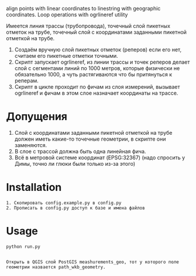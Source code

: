 align points with linear coordinates to linestring with geographic coordinates. Loop operations with ogrlineref utility

Имеется линия трассы (трубопровода), точечный слой пикетных отметок на трубе, точечный слой с координатами заданными пикетной отметкой на трубе.
1. Создаём вручную слой пикетных отметок (реперов) если его нет, считаем его пикетные отметки точными.
2. Скрипт запускает ogrlineref, из линии трассы и точек реперов делает слой с сегментами линий по 1000 метров, которые физически не обязательно 1000, а чуть растягиваются что бы притянуться к реперам.
3. Скрипт в цикле проходит по фичам из слоя измерений, вызывает ogrlineref и фичам в этом слое назначает координаты на трассе.


# Допущения
1. Слой с координатами заданными пикетной отметкой на трубе должен иметь какие-то точечные геометрии, в скрипте они заменяются.
2. В слое с трассой должна быть одна линейная фича.
3. Всё в метровой системе координат (EPSG:32367) (надо спросить у Димы, точно ли глюки были только из-за этого)

# Installation

```
1. Скопировать config.example.py в config.py 
2. Прописать в config.py доступ к базе и имена файлов

```

# Usage


```
python run.py


Открыть в QGIS слой PostGIS meashurements_geo, тот у которого поле геометрии назвается path_wkb_geometry.
```



